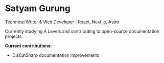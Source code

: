 # Satyam Gurung

Technical Writer & Web Developer | React, Next.js, Astro

Currently studying A Levels and contributing to open-source documentation projects.

**Current contributions:**
- DisCatSharp documentation improvements
